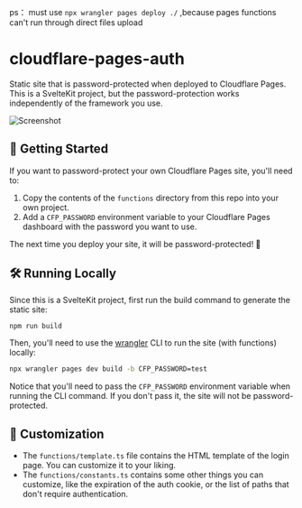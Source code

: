 ps： must use ```npx wrangler pages deploy ./``` ,because pages functions can't run through direct files upload
# cloudflare-pages-auth

Static site that is password-protected when deployed to Cloudflare Pages. This is a SvelteKit project, but the password-protection works independently of the framework you use.

![Screenshot](screenshot.png)

## 🚀 Getting Started

If you want to password-protect your own Cloudflare Pages site, you'll need to:

1. Copy the contents of the `functions` directory from this repo into your own project.
2. Add a `CFP_PASSWORD` environment variable to your Cloudflare Pages dashboard with the password you want to use.

The next time you deploy your site, it will be password-protected! 🎉

## 🛠 Running Locally

Since this is a SvelteKit project, first run the build command to generate the static site:

```bash
npm run build
```

Then, you'll need to use the [wrangler](https://github.com/cloudflare/wrangler2) CLI to run the site (with functions) locally:

```bash
npx wrangler pages dev build -b CFP_PASSWORD=test
```

Notice that you'll need to pass the `CFP_PASSWORD` environment variable when running the CLI command. If you don't pass it, the site will not be password-protected.

## 💅 Customization

- The `functions/template.ts` file contains the HTML template of the login page. You can customize it to your liking.
- The `functions/constants.ts` contains some other things you can customize, like the expiration of the auth cookie, or the list of paths that don't require authentication.
